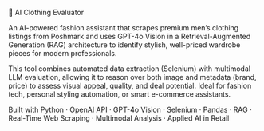 🧥 AI Clothing Evaluator

An AI-powered fashion assistant that scrapes premium men’s clothing listings from Poshmark and uses GPT-4o Vision in a Retrieval-Augmented Generation (RAG) architecture to identify stylish, well-priced wardrobe pieces for modern professionals.

This tool combines automated data extraction (Selenium) with multimodal LLM evaluation, allowing it to reason over both image and metadata (brand, price) to assess visual appeal, quality, and deal potential. Ideal for fashion tech, personal styling automation, or smart e-commerce assistants.

Built with Python · OpenAI API · GPT-4o Vision · Selenium · Pandas · RAG · Real-Time Web Scraping · Multimodal Analysis · Applied AI in Retail